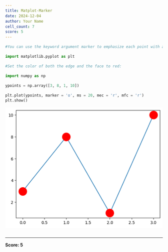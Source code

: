 ```yaml
---
title: Matplot-Marker
date: 2024-12-04
author: Your Name
cell_count: 7
score: 5
---
```


```python
#You can use the keyword argument marker to emphasize each point with a specified marker:
```


```python
import matplotlib.pyplot as plt
```


```python
#Set the color of both the edge and the face to red:
```


```python
import numpy as np
```


```python
ypoints = np.array([3, 8, 1, 10])
```


```python
plt.plot(ypoints, marker = 'o', ms = 20, mec = 'r', mfc = 'r')
plt.show()
```


    
![png](matplot-marker_files/matplot-marker_5_0.png)
    



```python

```


---
**Score: 5**

